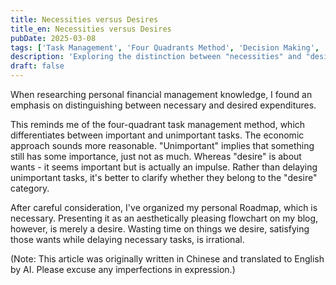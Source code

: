```yaml
---
title: Necessities versus Desires
title_en: Necessities versus Desires
pubDate: 2025-03-08
tags: ['Task Management', 'Four Quadrants Method', 'Decision Making', 'Priority Setting']
description: 'Exploring the distinction between "necessities" and "desires" in personal finance and task management, analyzing how to improve efficiency by identifying truly necessary items and avoiding wasting time on desires that delay important tasks.'
draft: false
---
```


When researching personal financial management knowledge, I found an emphasis on distinguishing between necessary and desired expenditures.

This reminds me of the four-quadrant task management method, which differentiates between important and unimportant tasks. The economic approach sounds more reasonable. "Unimportant" implies that something still has some importance, just not as much. Whereas "desire" is about wants - it seems important but is actually an impulse. Rather than delaying unimportant tasks, it's better to clarify whether they belong to the "desire" category.

After careful consideration, I've organized my personal Roadmap, which is necessary. Presenting it as an aesthetically pleasing flowchart on my blog, however, is merely a desire. Wasting time on things we desire, satisfying those wants while delaying necessary tasks, is irrational.

(Note: This article was originally written in Chinese and translated to English by AI. Please excuse any imperfections in expression.)